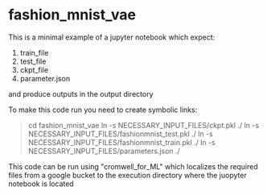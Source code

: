 # fashion_mnist_vae

This is a minimal example of a jupyter notebook which expect:
1. train_file
2. test_file
3. ckpt_file
4. parameter.json 
 
and produce outputs in the output directory

To make this code run you need to create symbolic links:
> cd fashion_mnist_vae
> ln -s NECESSARY_INPUT_FILES/ckpt.pkl ./
> ln -s NECESSARY_INPUT_FILES/fashionmnist_test.pkl ./
> ln -s NECESSARY_INPUT_FILES/fashionmnist_train.pkl ./
> ln -s NECESSARY_INPUT_FILES/parameters.json ./

This code can be run using "cromwell_for_ML" which localizes 
the required files from a google bucket to the execution directory where the 
juopyter notebook is located


